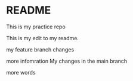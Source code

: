 # README
This is my practice repo

This is my edit to my readme.  

my feature branch changes

more infomration
My changes in the main branch

more words
